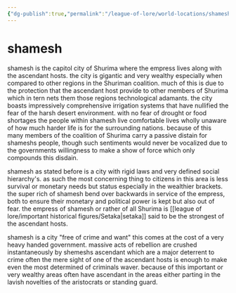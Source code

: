 ```yaml
---
{"dg-publish":true,"permalink":"/league-of-lore/world-locations/shamesh/"}
---
```


# shamesh

shamesh is the capitol city of Shurima where the empress lives along with the ascendant hosts. the city is gigantic and very wealthy especially when compared to other regions in the Shuriman coalition. much of this is due to the protection that the ascendant host provide to other members of Shurima which in tern nets them those regions technological adamants.  the city boasts impressively comprehensive irrigation systems that have nullified the fear of the harsh desert environment. with no fear of drought or food shortages the people within  shamesh live comfortable lives wholly unaware of how much harder life is for the surrounding nations. because of this many members of the coalition of Shurima carry a passive distain for shameshs people, though such sentiments would never be vocalized due to the governments willingness to make a show of force which only compounds this disdain.

shamesh as stated before is a city with rigid laws and very defined social hierarchy's. as such the most concerning thing to citizens in this area is less survival or monetary needs but status especially in the wealthier brackets. the super rich of shamesh bend over backwards in service of the empress, both to ensure their monetary and political power is kept but also out of fear. the empress of shamesh or rather of all Shurima is [[league of lore/important historical figures/Setaka\|setaka]] said to be the strongest of the ascendant hosts. 

shamesh is a city "free of crime and want" this comes at the cost of a very heavy handed government. massive acts of rebellion are crushed instantaneously by shemeshs ascendant which are a major deterrent to crime often the mere sight of one of the ascendant hosts is enough to make even the most determined of criminals waver. because of this important or very wealthy areas often have ascendant in the areas either parting in the lavish novelties of the aristocrats or standing guard.